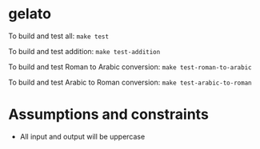 # gelato

To build and test all: `make test`

To build and test addition: `make test-addition`

To build and test Roman to Arabic conversion: `make test-roman-to-arabic`

To build and test Arabic to Roman conversion: `make test-arabic-to-roman`


# Assumptions and constraints
- All input and output will be uppercase
